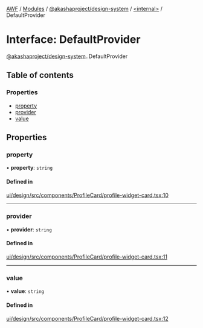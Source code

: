 [AWF](../README.md) / [Modules](../modules.md) / [@akashaproject/design-system](../modules/akashaproject_design_system.md) / [<internal\>](../modules/akashaproject_design_system._internal_.md) / DefaultProvider

# Interface: DefaultProvider

[@akashaproject/design-system](../modules/akashaproject_design_system.md).[<internal>](../modules/akashaproject_design_system._internal_.md).DefaultProvider

## Table of contents

### Properties

- [property](akashaproject_design_system._internal_.DefaultProvider.md#property)
- [provider](akashaproject_design_system._internal_.DefaultProvider.md#provider)
- [value](akashaproject_design_system._internal_.DefaultProvider.md#value)

## Properties

### property

• **property**: `string`

#### Defined in

[ui/design/src/components/ProfileCard/profile-widget-card.tsx:10](https://github.com/AKASHAorg/akasha-world-framework/blob/d81a7246/ui/design/src/components/ProfileCard/profile-widget-card.tsx#L10)

___

### provider

• **provider**: `string`

#### Defined in

[ui/design/src/components/ProfileCard/profile-widget-card.tsx:11](https://github.com/AKASHAorg/akasha-world-framework/blob/d81a7246/ui/design/src/components/ProfileCard/profile-widget-card.tsx#L11)

___

### value

• **value**: `string`

#### Defined in

[ui/design/src/components/ProfileCard/profile-widget-card.tsx:12](https://github.com/AKASHAorg/akasha-world-framework/blob/d81a7246/ui/design/src/components/ProfileCard/profile-widget-card.tsx#L12)
